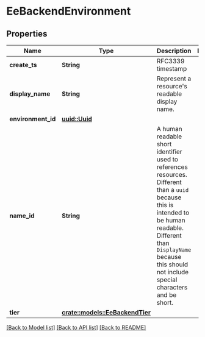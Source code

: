 # EeBackendEnvironment

## Properties

Name | Type | Description | Notes
------------ | ------------- | ------------- | -------------
**create_ts** | **String** | RFC3339 timestamp | 
**display_name** | **String** | Represent a resource's readable display name. | 
**environment_id** | [**uuid::Uuid**](uuid::Uuid.md) |  | 
**name_id** | **String** | A human readable short identifier used to references resources. Different than a `uuid` because this is intended to be human readable. Different than `DisplayName` because this should not include special characters and be short. | 
**tier** | [**crate::models::EeBackendTier**](EeBackendTier.md) |  | 

[[Back to Model list]](../README.md#documentation-for-models) [[Back to API list]](../README.md#documentation-for-api-endpoints) [[Back to README]](../README.md)



